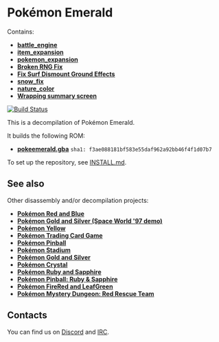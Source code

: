 # Pokémon Emerald

Contains:
* [**battle_engine**](https://github.com/rh-hideout/pokeemerald-expansion/tree/battle_engine)
* [**item_expansion**](https://github.com/rh-hideout/pokeemerald-expansion/tree/item_expansion)
* [**pokemon_expansion**](https://github.com/rh-hideout/pokeemerald-expansion/tree/pokemon_expansion)
* [**Broken RNG Fix**](https://www.pokecommunity.com/showpost.php?p=10211666&postcount=155)
* [**Fix Surf Dismount Ground Effects**](https://www.pokecommunity.com/showpost.php?p=10184839&postcount=123)
* [**snow_fix**](https://github.com/ghoulslash/pokeemerald/tree/snow_fix)
* [**nature_color**](https://github.com/DizzyEggg/pokeemerald/tree/nature_color)
* [**Wrapping summary screen**](https://www.pokecommunity.com/showpost.php?p=10060875&postcount=27)

[![Build Status][travis-badge]][travis]

[travis]: https://travis-ci.org/pret/pokeemerald
[travis-badge]: https://travis-ci.org/pret/pokeemerald.svg?branch=master

This is a decompilation of Pokémon Emerald.

It builds the following ROM:

* [**pokeemerald.gba**](https://datomatic.no-intro.org/index.php?page=show_record&s=23&n=1961) `sha1: f3ae088181bf583e55daf962a92bb46f4f1d07b7`

To set up the repository, see [INSTALL.md](INSTALL.md).


## See also

Other disassembly and/or decompilation projects:
* [**Pokémon Red and Blue**](https://github.com/pret/pokered)
* [**Pokémon Gold and Silver (Space World '97 demo)**](https://github.com/pret/pokegold-spaceworld)
* [**Pokémon Yellow**](https://github.com/pret/pokeyellow)
* [**Pokémon Trading Card Game**](https://github.com/pret/poketcg)
* [**Pokémon Pinball**](https://github.com/pret/pokepinball)
* [**Pokémon Stadium**](https://github.com/pret/pokestadium)
* [**Pokémon Gold and Silver**](https://github.com/pret/pokegold)
* [**Pokémon Crystal**](https://github.com/pret/pokecrystal)
* [**Pokémon Ruby and Sapphire**](https://github.com/pret/pokeruby)
* [**Pokémon Pinball: Ruby & Sapphire**](https://github.com/pret/pokepinballrs)
* [**Pokémon FireRed and LeafGreen**](https://github.com/pret/pokefirered)
* [**Pokémon Mystery Dungeon: Red Rescue Team**](https://github.com/pret/pmd-red)


## Contacts

You can find us on [Discord](https://discord.gg/d5dubZ3) and [IRC](https://kiwiirc.com/client/irc.freenode.net/?#pret).
